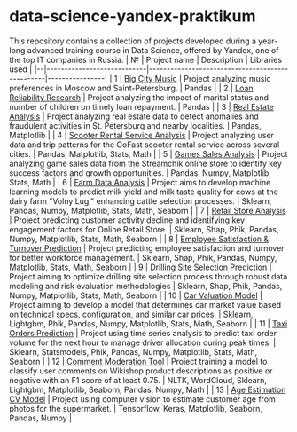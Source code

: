 # data-science-yandex-praktikum
This repository contains a collection of projects developed during a year-long advanced training course in Data Science, offered by Yandex, one of the top IT companies in Russia.
| № | Project name               | Description                                     | Libraries used |
|--|----------------------------|-------------------------------------------------|----------------|
| 1 | [Big City Music](https://github.com/boblaros/data-science-yandex-praktikum/tree/17123f819e1ea69b419044d8577d9e000622441d/music-preferences-analysis) | Project analyzing music preferences in Moscow and Saint-Petersburg. | Pandas |
| 2 | [Loan Reliability Research](https://github.com/boblaros/data-science-yandex-praktikum/tree/main/loan-reliability-research) | Project analyzing the impact of marital status and number of children on timely loan repayment. | Pandas |
| 3 | [Real Estate Analysis](https://github.com/boblaros/data-science-yandex-praktikum/tree/cdb8f36a40530411926304e4eddddcbcb824eef1/real-estate-analysis) | Project analyzing real estate data to detect anomalies and fraudulent activities in St. Petersburg and nearby localities. | Pandas, Matplotlib |
| 4 | [Scooter Rental Service Analysis](https://github.com/boblaros/data-science-yandex-praktikum/tree/main/scooter-rental-service-analysis) | Project analyzing user data and trip patterns for the GoFast scooter rental service across several cities. | Pandas, Matplotlib, Stats, Math |
| 5 | [Games Sales Analysis](https://github.com/boblaros/data-science-yandex-praktikum/tree/main/game-sales-analysis) | Project analyzing game sales data from the Streamchik online store to identify key success factors and growth opportunities. | Pandas, Numpy, Matplotlib, Stats, Math |
| 6 | [Farm Data Analysis](https://github.com/boblaros/data-science-yandex-praktikum/tree/main/farm-data-analysis) | Project aims to develop machine learning models to predict milk yield and milk taste quality for cows at the dairy farm "Volny Lug," enhancing cattle selection processes. | Sklearn, Pandas, Numpy, Matplotlib, Stats, Math, Seaborn |
| 7 | [Retail Store Analysis](https://github.com/boblaros/data-science-yandex-praktikum/tree/main/retail-store-analysis) | Project predicting customer activity decline and identifying key engagement factors for Online Retail Store. | Sklearn, Shap, Phik, Pandas, Numpy, Matplotlib, Stats, Math, Seaborn |
| 8 | [Employee Satisfaction & Turnover Prediction](https://github.com/boblaros/data-science-yandex-praktikum/tree/main/employee-satisfaction-turnover-prediction) | Project predicting employee satisfaction and turnover for better workforce management. | Sklearn, Shap, Phik, Pandas, Numpy, Matplotlib, Stats, Math, Seaborn |
| 9 | [Drilling Site Selection Prediction](https://github.com/boblaros/data-science-yandex-praktikum/tree/main/drilling-site-selection-prediction) | Project aiming to optimize drilling site selection process through robust data modeling and risk evaluation methodologies | Sklearn, Shap, Phik, Pandas, Numpy, Matplotlib, Stats, Math, Seaborn |
| 10 | [Car Valuation Model](https://github.com/boblaros/data-science-yandex-praktikum/tree/main/car-valuation-model) | Project aiming to develop a model that determines car market value based on technical specs, configuration, and similar car prices. | Sklearn, Lightgbm, Phik, Pandas, Numpy, Matplotlib, Stats, Math, Seaborn |
| 11 | [Taxi Orders Prediction](https://github.com/boblaros/data-science-yandex-praktikum/tree/main/taxi-orders-prediction) | Project using time series analysis to predict taxi order volume for the next hour to manage driver allocation during peak times. | Sklearn, Statsmodels, Phik, Pandas, Numpy, Matplotlib, Stats, Math, Seaborn |
| 12 | [Comment Moderation Tool](https://github.com/boblaros/data-science-yandex-praktikum/tree/main/comment-moderation-tool) | Project training a model to classify user comments on Wikishop product descriptions as positive or negative with an F1 score of at least 0.75. | NLTK, WordCloud, Sklearn, Lightgbm, Matplotlib, Seaborn, Pandas, Numpy, Math |
| 13 | [Age Estimation CV Model](https://github.com/boblaros/data-science-yandex-praktikum/tree/main/age-estimation-model) | Project using computer vision to estimate customer age from photos for the supermarket. | Tensorflow, Keras, Matplotlib, Seaborn, Pandas, Numpy |
